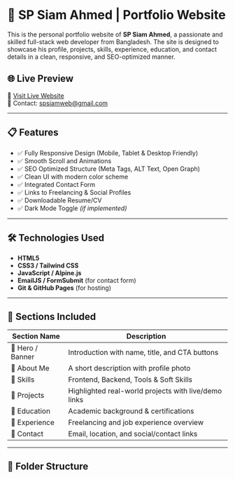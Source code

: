 # 💼 SP Siam Ahmed | Portfolio Website

This is the personal portfolio website of **SP Siam Ahmed**, a passionate and skilled full-stack web developer from Bangladesh. The site is designed to showcase his profile, projects, skills, experience, education, and contact details in a clean, responsive, and SEO-optimized manner.

## 🌐 Live Preview

🔗 [Visit Live Website](https://spsiamahmed.github.io/portfolio)  
📧 Contact: spsiamweb@gmail.com

---

## 📋 Features

- ✅ Fully Responsive Design (Mobile, Tablet & Desktop Friendly)
- ✅ Smooth Scroll and Animations
- ✅ SEO Optimized Structure (Meta Tags, ALT Text, Open Graph)
- ✅ Clean UI with modern color scheme
- ✅ Integrated Contact Form
- ✅ Links to Freelancing & Social Profiles
- ✅ Downloadable Resume/CV
- ✅ Dark Mode Toggle *(if implemented)*

---

## 🛠️ Technologies Used

- **HTML5**
- **CSS3 / Tailwind CSS**
- **JavaScript / Alpine.js**
- **EmailJS / FormSubmit** (for contact form)
- **Git & GitHub Pages** (for hosting)

---

## 🧠 Sections Included

| Section Name | Description |
|--------------|-------------|
| 🔹 Hero / Banner | Introduction with name, title, and CTA buttons |
| 🔹 About Me | A short description with profile photo |
| 🔹 Skills | Frontend, Backend, Tools & Soft Skills |
| 🔹 Projects | Highlighted real-world projects with live/demo links |
| 🔹 Education | Academic background & certifications |
| 🔹 Experience | Freelancing and job experience overview |
| 🔹 Contact | Email, location, and social/contact links |

---

## 📁 Folder Structure
